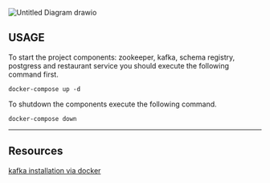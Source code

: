 ![Untitled Diagram drawio](https://user-images.githubusercontent.com/35597031/162061568-38c51e65-1802-4e6d-8548-d9e64984b033.png)


## USAGE

To start the project components: zookeeper, kafka, schema registry, postgress and restaurant service
you should execute the following command first.

`docker-compose up -d`

To shutdown the components execute the following command.

`docker-compose down`

---

## Resources
[kafka installation via docker](https://github.com/confluentinc/cp-all-in-one/blob/6.1.1-post/cp-all-in-one-community/docker-compose.yml#L46)
